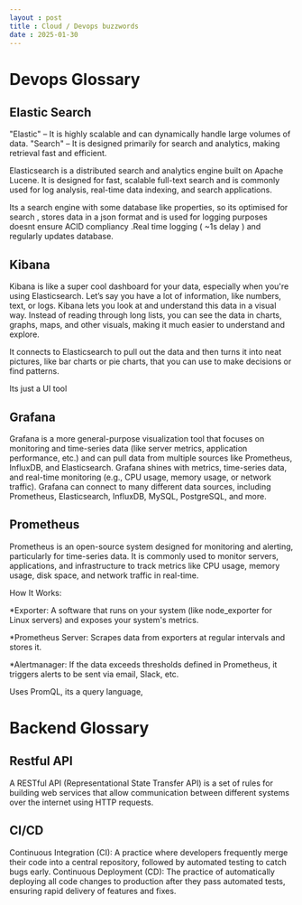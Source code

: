 ```yaml
---
layout : post
title : Cloud / Devops buzzwords
date : 2025-01-30
---
```


# Devops Glossary


## Elastic Search 
"Elastic" – It is highly scalable and can dynamically handle large volumes of data.
"Search" – It is designed primarily for search and analytics, making retrieval fast and efficient.

Elasticsearch is a distributed search and analytics engine built on Apache Lucene. It is designed for fast, scalable full-text search and is commonly used for log analysis, real-time data indexing, and search applications.

Its a search engine with some database like properties, so its optimised for search , stores data in a json format and is used for logging purposes doesnt ensure ACID compliancy .Real time logging ( ~1s delay ) and regularly updates database. 


## Kibana 
Kibana is like a super cool dashboard for your data, especially when you're using Elasticsearch. Let’s say you have a lot of information, like numbers, text, or logs. Kibana lets you look at and understand this data in a visual way. Instead of reading through long lists, you can see the data in charts, graphs, maps, and other visuals, making it much easier to understand and explore.

It connects to Elasticsearch to pull out the data and then turns it into neat pictures, like bar charts or pie charts, that you can use to make decisions or find patterns.

Its just a UI tool 


## Grafana 

Grafana is a more general-purpose visualization tool that focuses on monitoring and time-series data (like server metrics, application performance, etc.) and can pull data from multiple sources like Prometheus, InfluxDB, and Elasticsearch. Grafana shines with metrics, time-series data, and real-time monitoring (e.g., CPU usage, memory usage, or network traffic). Grafana can connect to many different data sources, including Prometheus, Elasticsearch, InfluxDB, MySQL, PostgreSQL, and more.


## Prometheus

Prometheus is an open-source system designed for monitoring and alerting, particularly for time-series data. It is commonly used to monitor servers, applications, and infrastructure to track metrics like CPU usage, memory usage, disk space, and network traffic in real-time.

How It Works:

*Exporter: A software that runs on your system (like node_exporter for Linux servers) and exposes your system's metrics.

*Prometheus Server: Scrapes data from exporters at regular intervals and stores it.

*Alertmanager: If the data exceeds thresholds defined in Prometheus, it triggers alerts to be sent via email, Slack, etc.

Uses PromQL, its a query language, 


 

# Backend Glossary 

## Restful API 

A RESTful API (Representational State Transfer API) is a set of rules for building web services that allow communication between different systems over the internet using HTTP requests.


## CI/CD 
Continuous Integration (CI): A practice where developers frequently merge their code into a central repository, followed by automated testing to catch bugs early.
Continuous Deployment (CD): The practice of automatically deploying all code changes to production after they pass automated tests, ensuring rapid delivery of features and fixes.





















